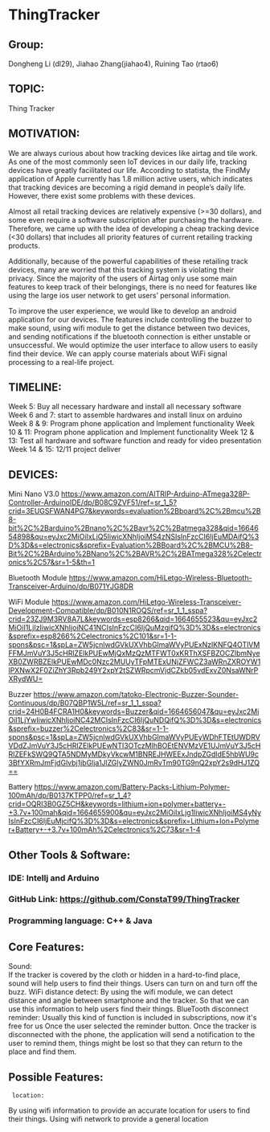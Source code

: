 # ThingTracker


## Group:
Dongheng Li (dl29), Jiahao Zhang(jiahao4), Ruining Tao (rtao6)

## TOPIC: 
Thing Tracker

## MOTIVATION: 

We are always curious about how tracking devices like airtag and tile work. As one of the most commonly seen IoT devices in our daily life, tracking devices have greatly facilitated our life. According to statista, the FindMy application of Apple currently has 1.8 million active users, which indicates that tracking devices are becoming a rigid demand in people’s daily life. However, there exist some problems with these devices.

Almost all retail tracking devices are relatively expensive (>=30 dollars), and some even require a software subscription after purchasing the hardware. Therefore, we came up with the idea of developing a cheap tracking device (<30 dollars) that includes all priority features of current retailing tracking products. 

Additionally, because of the powerful capabilities of these retailing track devices, many are worried that this tracking system is violating their privacy. Since the majority of the users of Airtag only use some main features to keep track of their belongings, there is no need for features like using the large ios user network to get users’ personal information.

To improve the user experience, we would like to develop an android application for our devices. The features include controlling the buzzer to make sound, using wifi module to get the distance between two devices, and sending notifications if the bluetooth connection is either unstable or unsuccessful. We would optimize the user interface to allow users to easily find their device. We can apply course materials about WiFi signal processing to a real-life project.

## TIMELINE:

Week 5: Buy all necessary hardware and install all necessary software
Week 6 and 7: start to assemble hardwares and install linux on arduino
Week 8 & 9: Program phone application and Implement functionality
Week 10 & 11:  Program phone application and Implement functionality
Week 12 & 13: Test all hardware and software function and ready for video presentation
Week 14 & 15: 12/11 project deliver 

## DEVICES:
Mini Nano V3.0
https://www.amazon.com/AITRIP-Arduino-ATmega328P-Controller-ArduinoIDE/dp/B08C9ZVF51/ref=sr_1_5?crid=3EUGSFWAN4PG7&keywords=evaluation%2Bboard%2C%2Bmcu%2B8-bit%2C%2Barduino%2Bnano%2C%2Bavr%2C%2Batmega328&qid=1664654898&qu=eyJxc2MiOiIxLjQ5IiwicXNhIjoiMS4zNSIsInFzcCI6IjEuMDAifQ%3D%3D&s=electronics&sprefix=Evaluation%2BBoard%2C%2BMCU%2B8-Bit%2C%2BArduino%2BNano%2C%2BAVR%2C%2BATmega328%2Celectronics%2C57&sr=1-5&th=1

Bluetooth Module
https://www.amazon.com/HiLetgo-Wireless-Bluetooth-Transceiver-Arduino/dp/B071YJG8DR

WiFi Module
https://www.amazon.com/HiLetgo-Wireless-Transceiver-Development-Compatible/dp/B010N1ROQS/ref=sr_1_1_sspa?crid=23ZJ9M3RV8A7L&keywords=esp8266&qid=1664655523&qu=eyJxc2MiOiI1LjIzIiwicXNhIjoiNC41NCIsInFzcCI6IjQuMzgifQ%3D%3D&s=electronics&sprefix=esp8266%2Celectronics%2C101&sr=1-1-spons&psc=1&spLa=ZW5jcnlwdGVkUXVhbGlmaWVyPUExNzlKNFQ4OTlVMFFMJmVuY3J5cHRlZElkPUEwMjQxMzQzMTFWT0xKRThXSFBZOCZlbmNyeXB0ZWRBZElkPUEwMDc0Nzc2MUUyTFpMTExUNjZFWCZ3aWRnZXROYW1lPXNwX2F0ZiZhY3Rpb249Y2xpY2tSZWRpcmVjdCZkb05vdExvZ0NsaWNrPXRydWU=

Buzzer
https://www.amazon.com/tatoko-Electronic-Buzzer-Sounder-Continuous/dp/B07QBP1W5L/ref=sr_1_1_sspa?crid=24H0B4FCRA1H0&keywords=Buzzer&qid=1664656047&qu=eyJxc2MiOiI1LjYwIiwicXNhIjoiNC42MCIsInFzcCI6IjQuNDQifQ%3D%3D&s=electronics&sprefix=buzzer%2Celectronics%2C83&sr=1-1-spons&psc=1&spLa=ZW5jcnlwdGVkUXVhbGlmaWVyPUEyWDhFTEtUWDRVVDdZJmVuY3J5cHRlZElkPUEwNTI3OTczMlhBOEtENVMzVE1UJmVuY3J5cHRlZEFkSWQ9QTA5NDMyMDkyVkcwM1BNREJHWEExJndpZGdldE5hbWU9c3BfYXRmJmFjdGlvbj1jbGlja1JlZGlyZWN0JmRvTm90TG9nQ2xpY2s9dHJ1ZQ==

Battery
https://www.amazon.com/Battery-Packs-Lithium-Polymer-100mAh/dp/B0137KTPP0/ref=sr_1_4?crid=OQRI3B0GZ5CH&keywords=lithium+ion+polymer+battery+-+3.7v+100mah&qid=1664655900&qu=eyJxc2MiOiIxLjg1IiwicXNhIjoiMS4yNyIsInFzcCI6IjEuMjcifQ%3D%3D&s=electronics&sprefix=Lithium+Ion+Polymer+Battery+-+3.7v+100mAh%2Celectronics%2C73&sr=1-4


## Other Tools & Software: 
### IDE: Intellj and Arduino
### GitHub Link: https://github.com/ConstaT99/ThingTracker
### Programming language: C++ & Java

## Core Features:
Sound:	
If the tracker is covered by the cloth or hidden in a hard-to-find place, sound will help users to find their things.
Users can turn on and turn off the buzz.
WiFi distance detect:
By using the wifi module, we can detect distance and angle between smartphone and the tracker. So that we can use this information to help users find their things.
BlueTooth disconnect reminder:
Usually this kind of function is included in subscriptions, now it's free for us
Once the user selected the reminder button. Once the tracker is disconnected with the phone, the application will send a notification to the user to remind them, things might be lost so that they can return to the place and find them.

## Possible Features:
     location:
By using wifi information to provide an accurate location for users to find their things.
Using wifi network to provide a general location 






